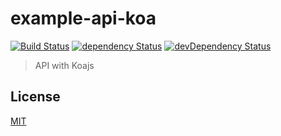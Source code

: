 # example-api-koa

[![Build Status](https://img.shields.io/travis/lgaticaq/example-api-koa.svg?style=flat-square)](https://travis-ci.org/lgaticaq/example-api-koa)
[![dependency Status](https://img.shields.io/david/lgaticaq/example-api-koa.svg?style=flat-square)](https://david-dm.org/lgaticaq/example-api-koa#info=dependencies)
[![devDependency Status](https://img.shields.io/david/dev/lgaticaq/example-api-koa.svg?style=flat-square)](https://david-dm.org/lgaticaq/example-api-koa#info=devDependencies)

> API with Koajs

## License

[MIT](https://tldrlegal.com/license/mit-license)
